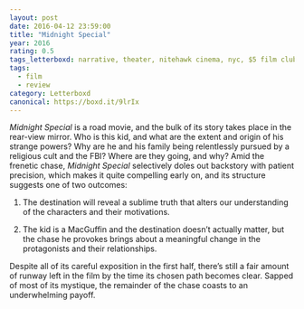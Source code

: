 ```yaml
---
layout: post 
date: 2016-04-12 23:59:00
title: "Midnight Special"
year: 2016
rating: 0.5
tags_letterboxd: narrative, theater, nitehawk cinema, nyc, $5 film club
tags:
  - film
  - review
category: Letterboxd
canonical: https://boxd.it/9lrIx
---
```


<cite>Midnight Special</cite> is a road movie, and the bulk of its story takes place in the rear-view mirror. Who is this kid, and what are the extent and origin of his strange powers? Why are he and his family being relentlessly pursued by a religious cult and the FBI? Where are they going, and why? Amid the frenetic chase, <cite>Midnight Special</cite> selectively doles out backstory with patient precision, which makes it quite compelling early on, and its structure suggests one of two outcomes:

1. The destination will reveal a sublime truth that alters our understanding of the characters and their motivations.

2. The kid is a MacGuffin and the destination doesn’t actually matter, but the chase he provokes brings about a meaningful change in the protagonists and their relationships.

Despite all of its careful exposition in the first half, there’s still a fair amount of runway left in the film by the time its chosen path becomes clear. Sapped of most of its mystique, the remainder of the chase coasts to an underwhelming payoff.